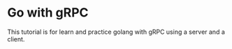 # Go with gRPC
This tutorial is for learn and practice golang with gRPC using a server and a client.